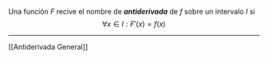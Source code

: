 Una función $F$ recive el nombre de ***antiderivada*** de $f$ sobre un intervalo $I$ si $$∀x∈I:F'(x)=f(x)$$
***
[[Antiderivada General]]